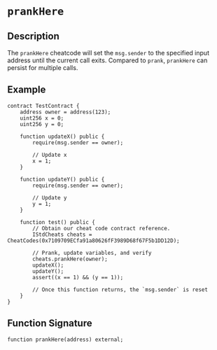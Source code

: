 # `prankHere`

## Description

The `prankHere` cheatcode will set the `msg.sender` to the specified input address until the current call exits. Compared
to `prank`, `prankHere` can persist for multiple calls.

## Example

```solidity
contract TestContract {
    address owner = address(123);
    uint256 x = 0;
    uint256 y = 0;

    function updateX() public {
        require(msg.sender == owner);

        // Update x
        x = 1;
    }

    function updateY() public {
        require(msg.sender == owner);

        // Update y
        y = 1;
    }

    function test() public {
        // Obtain our cheat code contract reference.
        IStdCheats cheats = CheatCodes(0x7109709ECfa91a80626fF3989D68f67F5b1DD12D);

        // Prank, update variables, and verify
        cheats.prankHere(owner);
        updateX();
        updateY();
        assert((x == 1) && (y == 1));

        // Once this function returns, the `msg.sender` is reset
    }
}
```

## Function Signature

```solidity
function prankHere(address) external;
```
